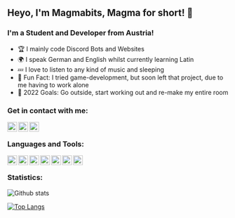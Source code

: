 ## Heyo, I'm Magmabits, Magma for short! 👋

### I'm a Student and Developer from Austria! 
- 🏆 I mainly code Discord Bots and Websites
- 🌍 I speak German and English whilst currently learning Latin
- 💤 I love to listen to any kind of music and sleeping
- 👾 Fun Fact: I tried game-development, but soon left that project, due to me having to work alone
- 🥅 2022 Goals: Go outside, start working out and re-make my entire room

### Get in contact with me:
[<img align="left" alt="Magmabits | Discord" width="22px" src="https://cdn.jsdelivr.net/npm/simple-icons@v3/icons/discord.svg">](https://discord.com/users/611292879201239051)
[<img align="left" alt="Magmabits | Twitter" width="22px" src="https://cdn.jsdelivr.net/npm/simple-icons@v3/icons/twitter.svg">](https://twitter.com/magmabits)
[<img align="left" alt="Magmabits | Instagram" width="22px" src="https://cdn.jsdelivr.net/npm/simple-icons@v3/icons/instagram.svg">](https://instagram.com/magmabits)
<br/>
### Languages and Tools:
<img align="left" alt="Visual Studio Code" width="22px" src="https://cdn.jsdelivr.net/npm/simple-icons@7.0.0/icons/visualstudiocode.svg">
<img align="left" alt="Javascript" width="22px" src="https://cdn.jsdelivr.net/npm/simple-icons@v7.0.0/icons/javascript.svg">
<img align="left" alt="Typescript" width="22px" src="https://cdn.jsdelivr.net/npm/simple-icons@v7.0.0/icons/typescript.svg">
<img align="left" alt="MongoDB" width="22px" src="https://cdn.jsdelivr.net/npm/simple-icons@7.0.0/icons/mongodb.svg">
<img align="left" alt="ReactJS" width="22px" src="https://cdn.jsdelivr.net/npm/simple-icons@7.0.0/icons/react.svg">
<img align="left" alt="CSS" width="22px" src="https://cdn.jsdelivr.net/npm/simple-icons@7.0.0/icons/css3.svg">
<img align="left" alt="HTML" width="22px" src="https://cdn.jsdelivr.net/npm/simple-icons@7.0.0/icons/html5.svg">

<br/>

### Statistics:
![Github stats](https://github-readme-stats.vercel.app/api?username=magmabits&show_icons=true&count_private=true)

[![Top Langs](https://github-readme-stats.vercel.app/api/top-langs/?username=magmabits&layout=compact)](https://github.com/anuraghazra/github-readme-stats)
